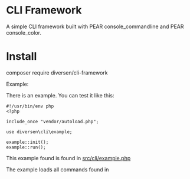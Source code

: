 # CLI Framework

A simple CLI framework built with PEAR console_commandline and PEAR console_color.

# Install

composer require diversen/cli-framework

Example: 

There is an example. You can test it like this:  

~~~.php
#!/usr/bin/env php
<?php

include_once "vendor/autoload.php";

use diversen\cli\example;

example::init();
example::run();
~~~

This example found is found in [src/cli/example.php](https://github.com/diversen/cli-framework/blob/master/src/cli/example.php)

The example loads all commands found in 
